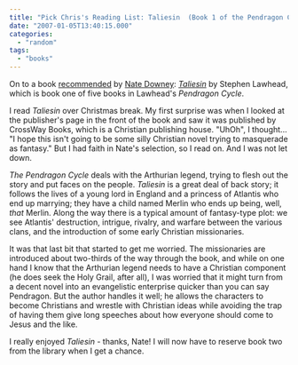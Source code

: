 ```yaml
---
title: "Pick Chris's Reading List: Taliesin  (Book 1 of the Pendragon Cycle)"
date: "2007-01-05T13:40:15.000"
categories: 
  - "random"
tags: 
  - "books"
---
```


On to a book [recommended](http://www.chrishubbs.com/2006/11/14/pick-chriss-reading-list/#comment-5930) by [Nate Downey](http://www.constancy.blogspot.com/): _[Taliesin](http://www.amazon.com/gp/redirect.html%3FASIN=038070613X%26tag=caedmonscalln-20%26lcode=xm2%26cID=2025%26ccmID=165953%26location=/o/ASIN/038070613X%253FSubscriptionId=0EMV44A9A5YT1RVDGZ82 "View product details at Amazon")_ by Stephen Lawhead, which is book one of five books in Lawhead's _Pendragon Cycle_.

I read _Taliesin_ over Christmas break. My first surprise was when I looked at the publisher's page in the front of the book and saw it was published by CrossWay Books, which is a Christian publishing house. "UhOh", I thought... "I hope this isn't going to be some silly Christian novel trying to masquerade as fantasy." But I had faith in Nate's selection, so I read on. And I was not let down.

_The Pendragon Cycle_ deals with the Arthurian legend, trying to flesh out the story and put faces on the people. _Taliesin_ is a great deal of back story; it follows the lives of a young lord in England and a princess of Atlantis who end up marrying; they have a child named Merlin who ends up being, well, _that_ Merlin. Along the way there is a typical amount of fantasy-type plot: we see Atlantis' destruction, intrigue, rivalry, and warfare between the various clans, and the introduction of some early Christian missionaries.

It was that last bit that started to get me worried. The missionaries are introduced about two-thirds of the way through the book, and while on one hand I know that the Arthurian legend needs to have a Christian component (he does seek the Holy Grail, after all), I was worried that it might turn from a decent novel into an evangelistic enterprise quicker than you can say Pendragon. But the author handles it well; he allows the characters to become Christians and wrestle with Christian ideas while avoiding the trap of having them give long speeches about how everyone should come to Jesus and the like.

I really enjoyed _Taliesin_ - thanks, Nate! I will now have to reserve book two from the library when I get a chance.
